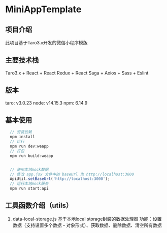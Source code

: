 # MiniAppTemplate

## 项目介绍
  此项目基于Taro3.x开发的微信小程序模版

## 主要技术栈
  Taro3.x + React + React Redux + React Saga + Axios + Sass + Eslint

## 版本
  taro: v3.0.23
  node: v14.15.3
  npm: 6.14.9

## 基本使用
````js
  // 安装依赖
  npm install
  // 运行
  npm run dev:weapp
  // 打包
  npm run build:weapp


  // 使用本地mock数据
  // 修改 app.jsx 文件中的 baseUrl 为 http://localhost:3000
  ApiUtil.setBaseUrl('http://localhost:3000');
  // 运行本地mock服务
  npm run start:api
````

## 工具函数介绍（utils）
1. data-local-storage.js
  基于本地local storage封装的数据处理器
  功能：设置数据（支持设置多个数据 - 对象形式）、获取数据、删除数据、清空所有数据




